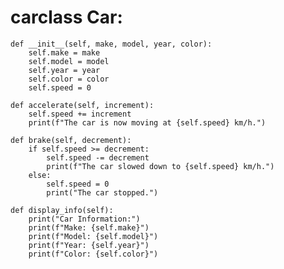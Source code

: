 # carclass Car:
    def __init__(self, make, model, year, color):
        self.make = make
        self.model = model
        self.year = year
        self.color = color
        self.speed = 0

    def accelerate(self, increment):
        self.speed += increment
        print(f"The car is now moving at {self.speed} km/h.")

    def brake(self, decrement):
        if self.speed >= decrement:
            self.speed -= decrement
            print(f"The car slowed down to {self.speed} km/h.")
        else:
            self.speed = 0
            print("The car stopped.")

    def display_info(self):
        print("Car Information:")
        print(f"Make: {self.make}")
        print(f"Model: {self.model}")
        print(f"Year: {self.year}")
        print(f"Color: {self.color}")
